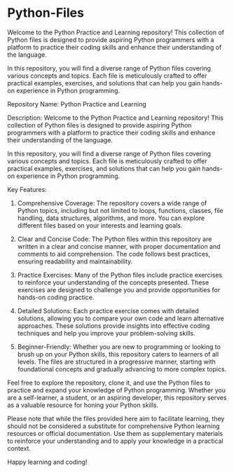 # Python-Files
Welcome to the Python Practice and Learning repository! This collection of Python files is designed to provide aspiring Python programmers with a platform to practice their coding skills and enhance their understanding of the language.

In this repository, you will find a diverse range of Python files covering various concepts and topics. Each file is meticulously crafted to offer practical examples, exercises, and solutions that can help you gain hands-on experience in Python programming.


Repository Name: Python Practice and Learning

Description:
Welcome to the Python Practice and Learning repository! This collection of Python files is designed to provide aspiring Python programmers with a platform to practice their coding skills and enhance their understanding of the language.

In this repository, you will find a diverse range of Python files covering various concepts and topics. Each file is meticulously crafted to offer practical examples, exercises, and solutions that can help you gain hands-on experience in Python programming.

Key Features:

1. Comprehensive Coverage: The repository covers a wide range of Python topics, including but not limited to loops, functions, classes, file handling, data structures, algorithms, and more. You can explore different files based on your interests and learning goals.

2. Clear and Concise Code: The Python files within this repository are written in a clear and concise manner, with proper documentation and comments to aid comprehension. The code follows best practices, ensuring readability and maintainability.

3. Practice Exercises: Many of the Python files include practice exercises to reinforce your understanding of the concepts presented. These exercises are designed to challenge you and provide opportunities for hands-on coding practice.

4. Detailed Solutions: Each practice exercise comes with detailed solutions, allowing you to compare your own code and learn alternative approaches. These solutions provide insights into effective coding techniques and help you improve your problem-solving skills.

5. Beginner-Friendly: Whether you are new to programming or looking to brush up on your Python skills, this repository caters to learners of all levels. The files are structured in a progressive manner, starting with foundational concepts and gradually advancing to more complex topics.

Feel free to explore the repository, clone it, and use the Python files to practice and expand your knowledge of Python programming. Whether you are a self-learner, a student, or an aspiring developer, this repository serves as a valuable resource for honing your Python skills.

Please note that while the files provided here aim to facilitate learning, they should not be considered a substitute for comprehensive Python learning resources or official documentation. Use them as supplementary materials to reinforce your understanding and to apply your knowledge in a practical context.

Happy learning and coding!

